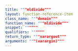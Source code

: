 ```yaml
---
title: """mldivide"""
layout: function-reference-item
class_name: """domain"""
function_name: """mldivide"""
snippet: """"""
qualifiers: """"""
return_type: """varargout"""
arguments: """(varargin)"""
---
```


